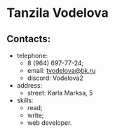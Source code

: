 # Tanzila Vodelova
## Contacts:
* telephone:
  + 8 (964) 697-77-24;
  + email: tvodelova@bk.ru
  + discord: Vodelova2
* address:
  + street: Karla Marksa, 5
* skills:
  + read;
  + write;
  + web developer.
     
